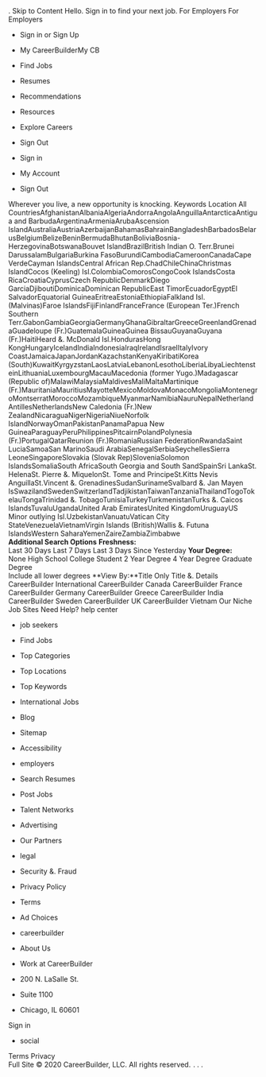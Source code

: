 <iframe src="//www.googletagmanager.com/ns.html?id=GTM-NXB4FH&noscript=true&browser\_id=202007010124189d7d3bfdd244c385bb4ab15b714020" height="0" width="0" style="display:none;visibility:hidden"></iframe>. Skip to Content Hello. Sign in to find your next job. For Employers For Employers

*   Sign in or Sign Up
*   My CareerBuilderMy CB
*   Find Jobs
*   Resumes
*   Recommendations
*   Resources
*   Explore Careers
*   Sign Out

*   Sign in
*   My Account
*   Sign Out

Wherever you live, a new opportunity is knocking. Keywords Location All CountriesAfghanistanAlbaniaAlgeriaAndorraAngolaAnguillaAntarcticaAntigua and BarbudaArgentinaArmeniaArubaAscension IslandAustraliaAustriaAzerbaijanBahamasBahrainBangladeshBarbadosBelarusBelgiumBelizeBeninBermudaBhutanBoliviaBosnia-HerzegovinaBotswanaBouvet IslandBrazilBritish Indian O. Terr.Brunei DarussalamBulgariaBurkina FasoBurundiCambodiaCameroonCanadaCape VerdeCayman IslandsCentral African Rep.ChadChileChinaChristmas IslandCocos (Keeling) Isl.ColombiaComorosCongoCook IslandsCosta RicaCroatiaCyprusCzech RepublicDenmarkDiego GarciaDjiboutiDominicaDominican RepublicEast TimorEcuadorEgyptEl SalvadorEquatorial GuineaEritreaEstoniaEthiopiaFalkland Isl. (Malvinas)Faroe IslandsFijiFinlandFranceFrance (European Ter.)French Southern Terr.GabonGambiaGeorgiaGermanyGhanaGibraltarGreeceGreenlandGrenadaGuadeloupe (Fr.)GuatemalaGuineaGuinea BissauGuyanaGuyana (Fr.)HaitiHeard &. McDonald Isl.HondurasHong KongHungaryIcelandIndiaIndonesiaIraqIrelandIsraelItalyIvory CoastJamaicaJapanJordanKazachstanKenyaKiribatiKorea (South)KuwaitKyrgyzstanLaosLatviaLebanonLesothoLiberiaLibyaLiechtensteinLithuaniaLuxembourgMacauMacedonia (former Yugo.)Madagascar (Republic of)MalawiMalaysiaMaldivesMaliMaltaMartinique (Fr.)MauritaniaMauritiusMayotteMexicoMoldovaMonacoMongoliaMontenegroMontserratMoroccoMozambiqueMyanmarNamibiaNauruNepalNetherland AntillesNetherlandsNew Caledonia (Fr.)New ZealandNicaraguaNigerNigeriaNiueNorfolk IslandNorwayOmanPakistanPanamaPapua New GuineaParaguayPeruPhilippinesPitcairnPolandPolynesia (Fr.)PortugalQatarReunion (Fr.)RomaniaRussian FederationRwandaSaint LuciaSamoaSan MarinoSaudi ArabiaSenegalSerbiaSeychellesSierra LeoneSingaporeSlovakia (Slovak Rep)SloveniaSolomon IslandsSomaliaSouth AfricaSouth Georgia and South SandSpainSri LankaSt. HelenaSt. Pierre &. MiquelonSt. Tome and PrincipeSt.Kitts Nevis AnguillaSt.Vincent &. GrenadinesSudanSurinameSvalbard &. Jan Mayen IsSwazilandSwedenSwitzerlandTadjikistanTaiwanTanzaniaThailandTogoTokelauTongaTrinidad &. TobagoTunisiaTurkeyTurkmenistanTurks &. Caicos IslandsTuvaluUgandaUnited Arab EmiratesUnited KingdomUruguayUS Minor outlying Isl.UzbekistanVanuatuVatican City StateVenezuelaVietnamVirgin Islands (British)Wallis &. Futuna IslandsWestern SaharaYemenZaireZambiaZimbabwe **Additional Search Options** **Freshness:**  
Last 30 Days Last 7 Days Last 3 Days Since Yesterday **Your Degree:**  
None High School College Student 2 Year Degree 4 Year Degree Graduate Degree  
Include all lower degrees **View By:**Title Only Title &. Details CareerBuilder International CareerBuilder Canada CareerBuilder France CareerBuilder Germany CareerBuilder Greece CareerBuilder India CareerBuilder Sweden CareerBuilder UK CareerBuilder Vietnam Our Niche Job Sites Need Help? help center

*   job seekers
*   Find Jobs
*   Top Categories
*   Top Locations
*   Top Keywords
*   International Jobs
*   Blog
*   Sitemap
*   Accessibility

*   employers
*   Search Resumes
*   Post Jobs
*   Talent Networks
*   Advertising
*   Our Partners

*   legal
*   Security &. Fraud
*   Privacy Policy
*   Terms
*   Ad Choices

*   careerbuilder
*   About Us
*   Work at CareerBuilder

*   200 N. LaSalle St.
*   Suite 1100
*   Chicago, IL 60601

Sign in

*   social

Terms Privacy  
Full Site © 2020 CareerBuilder, LLC. All rights reserved. <img src = "http://cbglobal.112.2O7.net/b/ss/cbglobal/1/H.0--NS/0" height="1" width="1" border="0" alt="Careerbuilder" title="Careerbuilder" />. <img height="1" width="1" style="display:none" src="https://www.facebook.com/tr?id=651028534974288&amp;ev=PageView&amp;noscript=1">. <img height="1" width="1" style="display:none" src="https://www.facebook.com/tr?id=260078531510682&amp;ev=PageView&amp;noscript=1">.